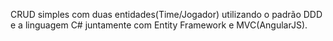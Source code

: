 CRUD simples com duas entidades(Time/Jogador) utilizando o padrão DDD e a linguagem C# juntamente com Entity Framework e MVC(AngularJS).
